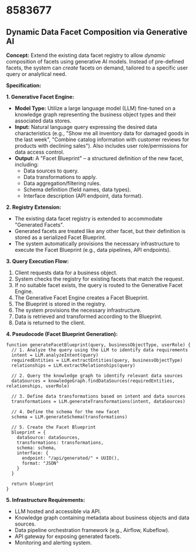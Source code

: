 # 8583677

## Dynamic Data Facet Composition via Generative AI

**Concept:** Extend the existing data facet registry to allow *dynamic* composition of facets using generative AI models. Instead of pre-defined facets, the system can *create* facets on demand, tailored to a specific user query or analytical need.

**Specification:**

**1. Generative Facet Engine:**

*   **Model Type:** Utilize a large language model (LLM) fine-tuned on a knowledge graph representing the business object types and their associated data stores.
*   **Input:** Natural language query expressing the desired data characteristics (e.g., "Show me all inventory data for damaged goods in the last week", "Combine catalog information with customer reviews for products with declining sales").  Also includes user role/permissions for data access control.
*   **Output:** A "Facet Blueprint" – a structured definition of the new facet, including:
    *   Data sources to query.
    *   Data transformations to apply.
    *   Data aggregation/filtering rules.
    *   Schema definition (field names, data types).
    *   Interface description (API endpoint, data format).

**2. Registry Extension:**

*   The existing data facet registry is extended to accommodate "Generated Facets".
*   Generated facets are treated like any other facet, but their definition is stored as a serialized Facet Blueprint.
*   The system automatically provisions the necessary infrastructure to execute the Facet Blueprint (e.g., data pipelines, API endpoints).

**3. Query Execution Flow:**

1.  Client requests data for a business object.
2.  System checks the registry for existing facets that match the request.
3.  If no suitable facet exists, the query is routed to the Generative Facet Engine.
4.  The Generative Facet Engine creates a Facet Blueprint.
5.  The Blueprint is stored in the registry.
6.  The system provisions the necessary infrastructure.
7.  Data is retrieved and transformed according to the Blueprint.
8.  Data is returned to the client.

**4. Pseudocode (Facet Blueprint Generation):**

```
function generateFacetBlueprint(query, businessObjectType, userRole) {
  // 1. Analyze the query using the LLM to identify data requirements
  intent = LLM.analyzeIntent(query)
  requiredEntities = LLM.extractEntities(query, businessObjectType)
  relationships = LLM.extractRelationships(query)

  // 2. Query the knowledge graph to identify relevant data sources
  dataSources = knowledgeGraph.findDataSources(requiredEntities, relationships, userRole)

  // 3. Define data transformations based on intent and data sources
  transformations = LLM.generateTransformations(intent, dataSources)

  // 4. Define the schema for the new facet
  schema = LLM.generateSchema(transformations)

  // 5. Create the Facet Blueprint
  blueprint = {
    dataSource: dataSources,
    transformations: transformations,
    schema: schema,
    interface: {
      endpoint: "/api/generated/" + UUID(),
      format: "JSON"
    }
  }

  return blueprint
}
```

**5. Infrastructure Requirements:**

*   LLM hosted and accessible via API.
*   Knowledge graph containing metadata about business objects and data sources.
*   Data pipeline orchestration framework (e.g., Airflow, Kubeflow).
*   API gateway for exposing generated facets.
*   Monitoring and alerting system.